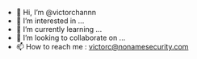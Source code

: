 - 👋 Hi, I’m @victorchannn
- 👀 I’m interested in ...
- 🌱 I’m currently learning ...
- 💞️ I’m looking to collaborate on ...
- 📫 How to reach me :  victorc@nonamesecurity.com

<!---
victorchannn/victorchannn is a ✨ special ✨ repository because its `README.md` (this file) appears on your GitHub profile.
You can click the Preview link to take a look at your changes.
--->
